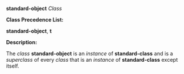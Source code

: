 **standard-object** *Class* 



**Class Precedence List:** 



**standard-object**, **t** 



**Description:** 



The *class* **standard-object** is an *instance* of **standard-class** and is a *superclass* of every *class* that is an *instance* of **standard-class** except itself.  







